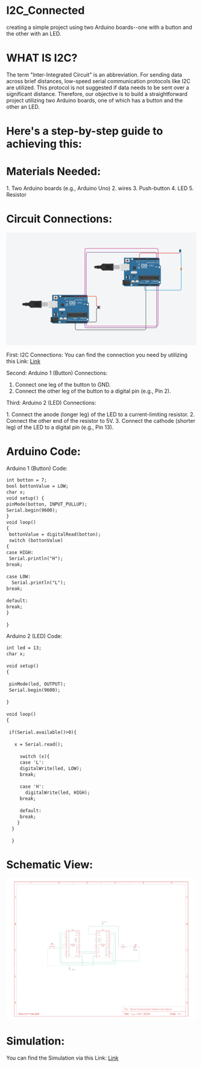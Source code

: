 # I2C_Connected
creating a simple project using two  Arduino boards--one with a button and the other with an LED.

# WHAT IS I2C?
 
 The term "Inter-Integrated Circuit" is an abbreviation. For sending data across brief distances, low-speed serial communication protocols like I2C are utilized. This protocol is not suggested if data needs to be sent over a significant distance. Therefore, our objective is to build a straightforward project utilizing two Arduino boards, one of which has a button and the other an LED.

# Here's a step-by-step guide to achieving this:

  # Materials Needed:

   1.﻿﻿﻿ Two Arduino boards (e.g., Arduino Uno)
   2. wires
   3. Push-button 
   4. LED
   5. Resistor 
   
  # Circuit Connections: 

  ![circle](Circle.png)

   First: I2C Connections:
    You can find the connection you need by utilizing this Link:
       [Link](https://www.tinkercad.com/things/dPemnou0diO-serial-communication-between-two-arduino)
    
   Second: Arduino 1 (Button) Connections:

   1. ﻿﻿Connect one leg of the button to GND.
   2. ﻿﻿Connect the other leg of the button to a digital pin (e.g., Pin 2).

   Third: Arduino 2 (LED) Connections:

   1.﻿﻿ Connect the anode (longer leg) of the LED to a current-limiting resistor.
   2. ﻿﻿Connect the other end of the resistor to 5V.
   3. ﻿﻿Connect the cathode (shorter leg) of the LED to a digital pin (e.g., Pin 13).


   # Arduino Code:

   Arduino 1 (Button) Code:

   
    int botton = 7;
    bool bottonValue = LOW;
    char x;
    void setup() {
    pinMode(botton, INPUT_PULLUP);
    Serial.begin(9600);
    }
    void loop() 
    {
     bottonValue = digitalRead(botton);
     switch (bottonValue)
    {
    case HIGH:
     Serial.println("H");
    break;

    case LOW:
      Serial.println("L");
    break;

    default:
    break; 
    }

    }  
    

   Arduino 2 (LED) Code:


    int led = 13;
    char x;

    void setup() 
    {
  
     pinMode(led, OUTPUT);
     Serial.begin(9600); 
  
    }

    void loop() 
    {

     if(Serial.available()>0){
   
       x = Serial.read();

         switch (x){
         case 'L':
         digitalWrite(led, LOW);
         break;
    
         case 'H':
           digitalWrite(led, HIGH);
         break;

         default:
         break; 
        }
      }

      }

   # Schematic View: 

   ![photo](schematic.png)

   # Simulation:
  
   You can find the Simulation via this Link:
     [Link](https://www.tinkercad.com/things/8ZdHR6qkxsI)
